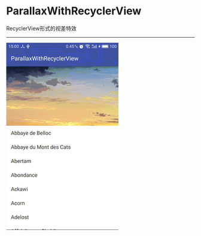 # ParallaxWithRecyclerView
RecyclerView形式的视差特效
***
![img](https://github.com/savanah123/ParallaxWithRecyclerView/blob/master/ParallaxRecyclerView.gif)
